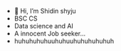 - 👋 Hi, I’m Shidin shyju
- BSC CS
- Data science and AI
- A innocent Job seeker...
- huhuhuhuhuuhuhuuhuhuhuhuhuh
